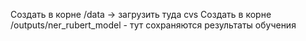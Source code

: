 Создать в корне /data -> загрузить туда cvs
Создать в корне /outputs/ner_rubert_model - тут сохраняются результаты обучения
